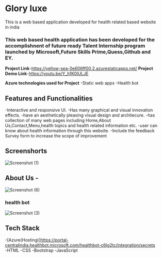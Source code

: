 
# Glory luxe

This is a web based application developed for health related based website in india

### This web based health application has been developed for the accomplishnent of future ready Talent Internship program Iaunched by Microsoft,Future Skills Prime,Quess,Github and EY.


**Project Link**-https://yellow-sea-0e606ff00.2.azurestaticapps.net/
**Project Demo Link**-https://youtu.be/Y_h1K0lULJE

**Azure technologies used for Project**
-Static web apps
-Health bot

## Features and Functionalities 

-Interactive and responsive UI.
-Has many graphical and visual innovation effects.
-have an aesthetically pleasing visual design and architecure.
-has collection of many web pages including Home,About Us,Contact,Menu,health topics and health related information etc.
-user can know about health information through this website.
-Include the feedback Survey form to increase the scope of improvement

## Screenshorts

![Screenshot (1)](https://user-images.githubusercontent.com/116545094/203858449-404274eb-ae7f-4bef-addc-c2a855e0d1ba.png)







## About Us -

![Screenshot (6)](https://user-images.githubusercontent.com/116545094/203858758-66355508-6328-4e3a-92ca-fc0dde3de273.png)




### health bot



![Screenshot (3)](https://user-images.githubusercontent.com/116545094/203858806-e7ab6a41-8a01-4ff2-a727-6438ebf85435.png)





## Tech Stack

-[Azure(Hosting)]https://portal-centralindia.healthbot.microsoft.com/healthbot-c6lg2tc/integration/secrets
-HTML
-CSS
-Bootstrap
-JavaScript
